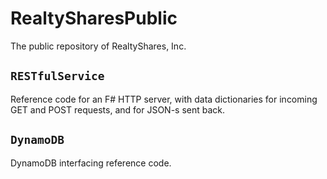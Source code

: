 # RealtySharesPublic

The public repository of RealtyShares, Inc.

## `RESTfulService`

Reference code for an F# HTTP server, with data dictionaries for incoming GET and POST requests, and for JSON-s sent back.

## `DynamoDB`

DynamoDB interfacing reference code.